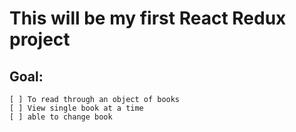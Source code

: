 # This will be my first React Redux project
## Goal:
```
[ ] To read through an object of books
[ ] View single book at a time
[ ] able to change book
```